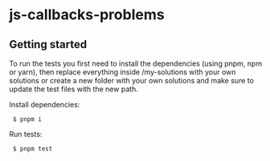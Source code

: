 # js-callbacks-problems

## Getting started

To run the tests you first need to install the dependencies (using pnpm, npm or yarn), then replace everything inside /my-solutions with your own solutions or create a new folder with your own solutions and make sure to update the test files with the new path.

Install dependencies:

```shell
 $ pnpm i
```

Run tests:

```shell
 $ pnpm test
```
